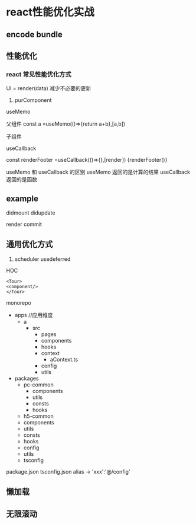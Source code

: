 # react性能优化实战

## encode bundle


## 性能优化

### react 常见性能优化方式
UI = render(data)
减少不必要的更新
1. purComponent
   
useMemo
<!---适用于计算大量的场景-->
父组件
const a =useMemo(()=>{return a+b},[a,b])
   
子组件
<!---传递给子组件-->
<ChildComponent a={a} b={b} />

useCallback

const renderFooter =useCallback(()=>{},[render])
{renderFooter()}
<!---适用于传递给子组件的函数-->

useMemo 和 useCallback 的区别
useMemo 返回的是计算的结果
useCallback 返回的是函数

<!--将状态的变动下发到最近的颗粒度上-->

## example
didmount didupdate

render commit

## 通用优化方式
1. scheduler usedeferred
   
HOC
```react
<Tour>
<component/>
</Tour>
```

monorepo
- apps //应用维度
   - a
     - src
         - pages
         - components
         - hooks
         - context
           - aContext.ts
       - config
       - utils 
- packages
  - pc-common
    - components
    - utils
    - consts
    - hooks
  -  h5-common
    - components
    - utils
    - consts
    - hooks
  - config
  - utils
  - tsconfig

package.json
tsconfig.json alias -> 'xxx':'@/config'

## 懒加载

## 无限滚动




